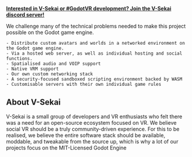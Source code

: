 **[Interested in V-Sekai or #GodotVR development? Join the V-Sekai discord server!](https://discord.gg/7BQDHesck8)**

We challenge many of the technical problems needed to make this project possible on the Godot game engine.

    - Distribute custom avatars and worlds in a networked environment on the Godot game engine.
    - Via a hosted web server, as well as individual hosting and social functions.
    - Spatialised audio and VOIP support
    - Native VRM support
    - Our own custom networking stack
    - A security-focused sandboxed scripting environment backed by WASM
    - Customisable servers with their own individual game rules

## About V-Sekai

V-Sekai is a small group of developers and VR enthusiasts who felt there was a need for an open-source ecosystem focused on VR. We believe social VR should be a truly community-driven experience. For this to be realised, we believe the entire software stack should be available, moddable, and tweakable from the source up, which is why a lot of our projects focus on the MIT-Licensed Godot Engine

